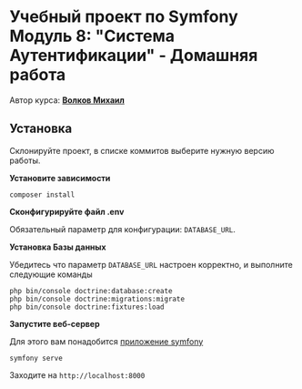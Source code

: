 # Учебный проект по Symfony Модуль 8: "Система Аутентификации" - Домашняя работа
 
Автор курса: **[Волков Михаил](https://mvsvolkov.ru)**

## Установка
Склонируйте проект, в списке коммитов выберите нужную версию работы.

**Установите зависимости**
```
composer install
```

**Сконфигурируйте файл .env**

Обязательный параметр для конфигурации: `DATABASE_URL`.

**Установка Базы данных**

Убедитесь что параметр `DATABASE_URL` настроен корректно, и выполните следующие команды

```
php bin/console doctrine:database:create
php bin/console doctrine:migrations:migrate
php bin/console doctrine:fixtures:load
```


**Запустите веб-сервер**

Для этого вам понадобится [приложение symfony](https://symfony.com/download)

```
symfony serve
```

Заходите на `http://localhost:8000`